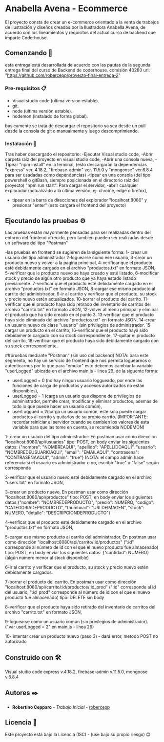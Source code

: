 # Anabella Avena - Ecommerce

El proyecto consta de crear un e-commerce orientado a la venta de trabajos de ilustración y diseños creados por la Ilustradora Anabella Avena, de acuerdo con los líneamientos y requisitos del actual curso de backend que imparte Coderhouse. 

## Comenzando 🚀

esta entrega está desarrollada de acuerdo con las pautas de la segunda entrega final del curso de Backend de coderhouse. comisión 40280
url: "https://github.com/robercepp/proyecto-final-entrega-2"

### Pre-requisitos 📋

- Visual studio code (ultima version estable).
- git.
- node (ultima versión estable).
- nodemon (instalado de forma global).

basicamente se trata de descargar el repositorio ya sea desde un pull desde la consola de git o manualmente y luego descomprimiendo.

### Instalación 🔧

Tras haber descargado el repositorio: 
-Ejecutar Visual studio code,
-Abrir carpeta raíz del proyecto en visual studio code,
-Abrir una consola nueva,
-Tipear "npm install" en la terminal, (esto descargarán la dependencias "express" ver. 4.18.2, "firebase-admin" ver. 11.5.0 y "mongoose" ver.6.8.4 para ser usadadas como dependencias)
-tipear en una consola (del tipo powershell o gitBash, siempre posicionada en el directorio raíz del proyecto) "npm run start". Para cargar el servidor,
-abrir cualquier explorador (actualizado a la última versión, ej: chrome, edge o firefox),
- tipear en la barra de direcciones del explorador "localhost:8080" y presionar "enter" (esto cargará el frontend del proyecto)

## Ejecutando las pruebas ⚙️

Las pruebas están mayormente pensadas para ser realizadas dentro del entorno del frontend ofrecido, pero también pueden ser realizadas desde un software del tipo "Postman"

-las pruebas en frontend se sugieren de la siguiente forma: 
1- crear un usuario del tipo administrador
2-loguearse como ese usuario,
3-crear un producto nuevo y volver a la pagina principal, 
4-verificar que el producto esté debidamente cargado en el archivo "productos.txt" en formato JSON,
5-verificar que le producto nuevo se haya creado y esté listado,
6-modificar stock y precio de algún otro producto que ya haya estado listado previamente. 
7-verificar que el producto esté debidamente cargado en el archivo "productos.txt" en formato JSON,
8-cargar ese mismo producto al carrito del administrador, 
9-ir al carrito y verificar que el producto, su stock y precio nuevo estén actualizados. 
10-borrar el producto del carrito.
11-verificar que el producto haya sido retirado del inventario de carritos del archivo "carrito.txt" en formato JSON,
12-volver al menú principal y eliminar el producto que ha sido creado en el punto 3.
13-verificar que el producto haya sido eliminado del archivo "productos.txt" en formato JSON,
14-crear un usuario nuevo de clase "usuario" (sin privilegios de administrador.
15-cargar un producto en el carrito,
16-verificar que el producto haya sido debidamente cargado con su stock correspondiente, 
17-quitar el producto del carrito, 
18-verificar que el producto haya sido debidamente cargado con su stock correspondiente.

##pruebas mediante "Postman" (sin uso del backend)
NOTA: para este segmento, no hay un servicio de frontend que nos permita loguearnos o autenticarnos por lo que para "emular" esto debemos cambiar la variable "userLogged" ubicada en el archivo main.js - linea 29,  de la siguente forma:
- userLogged = 0 (no hay ningun usuario loggueado, por ende las funciones de carga de productos y accesos autorizados no están disponibles),
- userLogged = 1 (carga un usuario que dispone de privilegios de administrador, permite crear, modificar y eliminar productos, además de todo lo que puede hacer un usuario común),
- userLoggued = 2(carga un usuario común, este solo puede cargar productos al carrito y quitarlos de su propio carrito.
(IMPORTANTE: recordar reiniciar el servidor cuando se cambien los valores de esta variable para que las tome en cuenta, se recomienda NODEMON)


1- crear un usuario del tipo administrador:
En postman usar como dirección "localhost:8080/api/usuarios"
tipo: POST,
en body enviar los siguientes datos: {"nombre": "NOMBREAQUI", "apellido": "APELLIDOAQUÍ", "usuario": "NOMBREDEUSUARIOAQUI", "email": "EMAILAQUÍ", "contrasena": "CONTRASEÑAAQUI", "admin": "true"}
(NOTA: el campo admin hace referencia si el usuario es administrador o no, escribir "true" o "false" según corresponda

2-verificar que el usuario nuevo esté debidamente cargado en el archivo "users.txt" en formato JSON,

3-crear un producto nuevo, 
En postman usar como dirección "localhost:8080/api/productos"
tipo: POST,
en body enviar los siguientes datos:{"nombre": "NOMBREDEPRODUCTO", "precio": NUMERO, "codigo": "CATEGORIADEPRODUCTO", "thumbnail": "URLDEIMAGEN", "stock": NUMERO, "detalle": "DESCRIPCIONDEPRODUCTO"}

4-verificar que el producto esté debidamente cargado en el archivo "productos.txt" en formato JSON,

5-cargar ese mismo producto al carrito del administrador, 
En postman usar como dirección "localhost:8080/api/carrito/:id/productos" (":id" corresponde al número de id con el que el nuevo producto fué almacenado)
tipo: POST,
en body enviar los siguientes datos: {"cantidad": NUMERO} (algún numero menor al stock disponible)


6-ir al carrito y verificar que el producto, su stock y precio nuevo estén debidamente cargados. 

7-borrar el producto del carrito.
En postman usar como dirección "localhost:8080/api/carrito/:id/productos/:id_prod" (":id" corresponde al id del usuario, ":id_prod" corresponde al número de id con el que el nuevo producto fué almacenado)
tipo: DELETE
sin body

8-verificar que el producto haya sido retirado del inventario de carritos del archivo "carrito.txt" en formato JSON,

9-loguearse como un usuario común (sin privilegios de administrador). ("var userLogged = 2" en main.js - línea 29)

10- intentar crear un producto nuevo (paso 3) - dará error, metodo POST no autorizado

## Construido con 🛠️

Visual studio code
express v.4.18.2,
firebase-admin v.11.5.0,
mongoose v.6.8.4 

## Autores ✒️


* **Robertino Cepparo** - *Trabajo Inicial* - [robercepp](https://github.com/robercepp)

## Licencia 📄

Este proyecto está bajo la Licencia (ISC) - (use bajo su propio riesgo)
😊
